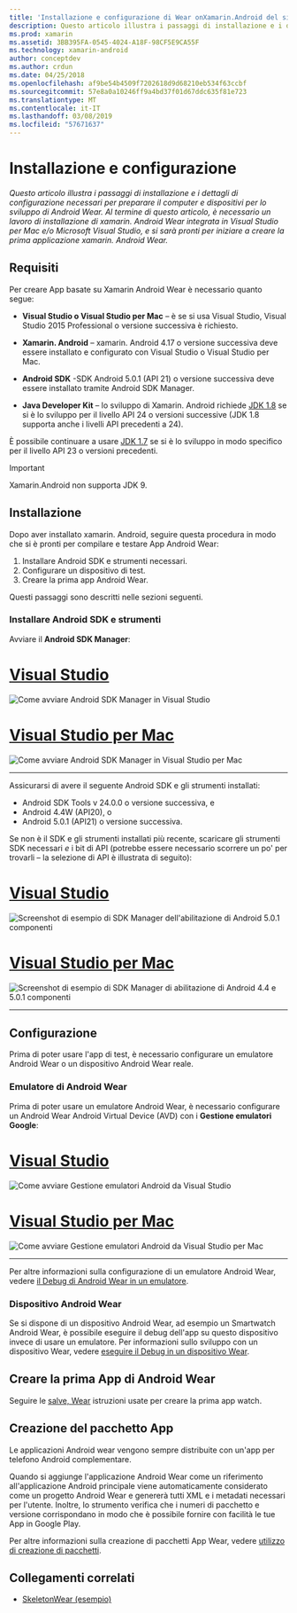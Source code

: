 ```yaml
---
title: 'Installazione e configurazione di Wear onXamarin.Android del sistema operativo '
description: Questo articolo illustra i passaggi di installazione e i dettagli di configurazione necessari per preparare il computer e dispositivi per lo sviluppo di Android Wear. Al termine di questo articolo, è necessario un lavoro di installazione di xamarin. Android Wear integrata in Visual Studio per Mac e/o Microsoft Visual Studio, e si sarà pronti per iniziare a creare la prima applicazione xamarin. Android Wear.
ms.prod: xamarin
ms.assetid: 3BB395FA-0545-4024-A18F-98CF5E9CA55F
ms.technology: xamarin-android
author: conceptdev
ms.author: crdun
ms.date: 04/25/2018
ms.openlocfilehash: af9be54b4509f7202618d9d68210eb534f63ccbf
ms.sourcegitcommit: 57e8a0a10246ff9a4bd37f01d67ddc635f81e723
ms.translationtype: MT
ms.contentlocale: it-IT
ms.lasthandoff: 03/08/2019
ms.locfileid: "57671637"
---
```

# <a name="setup-and-installation"></a>Installazione e configurazione

_Questo articolo illustra i passaggi di installazione e i dettagli di configurazione necessari per preparare il computer e dispositivi per lo sviluppo di Android Wear. Al termine di questo articolo, è necessario un lavoro di installazione di xamarin. Android Wear integrata in Visual Studio per Mac e/o Microsoft Visual Studio, e si sarà pronti per iniziare a creare la prima applicazione xamarin. Android Wear._

## <a name="requirements"></a>Requisiti

Per creare App basate su Xamarin Android Wear è necessario quanto segue:

-   **Visual Studio o Visual Studio per Mac** &ndash; è se si usa Visual Studio, Visual Studio 2015 Professional o versione successiva è richiesto.

-   **Xamarin. Android** &ndash; xamarin. Android 4.17 o versione successiva deve essere installato e configurato con Visual Studio o Visual Studio per Mac.

-   **Android SDK** -SDK Android 5.0.1 (API 21) o versione successiva deve essere installato tramite Android SDK Manager.

-   **Java Developer Kit** &ndash; lo sviluppo di Xamarin. Android richiede [JDK 1.8](https://www.oracle.com/technetwork/java/javase/downloads/jdk8-downloads-2133151.html) se si è lo sviluppo per il livello API 24 o versioni successive (JDK 1.8 supporta anche i livelli API precedenti a 24).

È possibile continuare a usare [JDK 1.7](https://www.oracle.com/technetwork/java/javase/downloads/jdk7-downloads-1880260.html) se si è lo sviluppo in modo specifico per il livello API 23 o versioni precedenti.

> [!IMPORTANT]
> Xamarin.Android non supporta JDK 9.

## <a name="installation"></a>Installazione

Dopo aver installato xamarin. Android, seguire questa procedura in modo che si è pronti per compilare e testare App Android Wear: 

1.  Installare Android SDK e strumenti necessari.
2.  Configurare un dispositivo di test.
3.  Creare la prima app Android Wear.

Questi passaggi sono descritti nelle sezioni seguenti.


### <a name="install-android-sdk-and-tools"></a>Installare Android SDK e strumenti 

Avviare il **Android SDK Manager**: 

# <a name="visual-studiotabwindows"></a>[Visual Studio](#tab/windows)

![Come avviare Android SDK Manager in Visual Studio](installation-images/vs/sdk-menu.png)

# <a name="visual-studio-for-mactabmacos"></a>[Visual Studio per Mac](#tab/macos)

![Come avviare Android SDK Manager in Visual Studio per Mac](installation-images/xs/sdk-menu.png)

-----


Assicurarsi di avere il seguente Android SDK e gli strumenti installati:

* Android SDK Tools v 24.0.0 o versione successiva, e
* Android 4.4W (API20), o
* Android 5.0.1 (API21) o versione successiva.

Se non è il SDK e gli strumenti installati più recente, scaricare gli strumenti SDK necessari *e* i bit di API (potrebbe essere necessario scorrere un po' per trovarli &ndash; la selezione di API è illustrata di seguito): 

# <a name="visual-studiotabwindows"></a>[Visual Studio](#tab/windows)

![Screenshot di esempio di SDK Manager dell'abilitazione di Android 5.0.1 componenti](installation-images/vs/sdk-select.png)

# <a name="visual-studio-for-mactabmacos"></a>[Visual Studio per Mac](#tab/macos)

![Screenshot di esempio di SDK Manager di abilitazione di Android 4.4 e 5.0.1 componenti](installation-images/xs/sdk-select.png)

-----


## <a name="configuration"></a>Configurazione

Prima di poter usare l'app di test, è necessario configurare un emulatore Android Wear o un dispositivo Android Wear reale. 


### <a name="android-wear-emulator"></a>Emulatore di Android Wear

Prima di poter usare un emulatore Android Wear, è necessario configurare un Android Wear Android Virtual Device (AVD) con i **Gestione emulatori Google**:

# <a name="visual-studiotabwindows"></a>[Visual Studio](#tab/windows)

![Come avviare Gestione emulatori Android da Visual Studio](installation-images/vs/emulator-menu.png)

# <a name="visual-studio-for-mactabmacos"></a>[Visual Studio per Mac](#tab/macos)

![Come avviare Gestione emulatori Android da Visual Studio per Mac](installation-images/xs/emulator-menu.png)

-----

Per altre informazioni sulla configurazione di un emulatore Android Wear, vedere [il Debug di Android Wear in un emulatore](~/android/wear/deploy-test/debug-on-emulator.md).


### <a name="android-wear-device"></a>Dispositivo Android Wear

Se si dispone di un dispositivo Android Wear, ad esempio un Smartwatch Android Wear, è possibile eseguire il debug dell'app su questo dispositivo invece di usare un emulatore. Per informazioni sullo sviluppo con un dispositivo Wear, vedere [eseguire il Debug in un dispositivo Wear](~/android/wear/deploy-test/debug-on-device.md).


## <a name="create-your-first-android-wear-app"></a>Creare la prima App di Android Wear

Seguire le [salve, Wear](~/android/wear/get-started/hello-wear.md) istruzioni usate per creare la prima app watch.


## <a name="packaging-your-app"></a>Creazione del pacchetto App

Le applicazioni Android wear vengono sempre distribuite con un'app per telefono Android complementare. 

Quando si aggiunge l'applicazione Android Wear come un riferimento all'applicazione Android principale viene automaticamente considerato come un progetto Android Wear e genererà tutti XML e i metadati necessari per l'utente. Inoltre, lo strumento verifica che i numeri di pacchetto e versione corrispondano in modo che è possibile fornire con facilità le tue App in Google Play. 

Per altre informazioni sulla creazione di pacchetti App Wear, vedere [utilizzo di creazione di pacchetti](~/android/wear/deploy-test/packaging.md).


## <a name="related-links"></a>Collegamenti correlati

- [SkeletonWear (esempio)](https://developer.xamarin.com/samples/SkeletonWear/)
